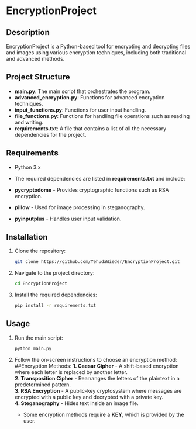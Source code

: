 # EncryptionProject

## Description
EncryptionProject is a Python-based tool for encrypting and decrypting files and images using various encryption techniques, including both traditional and advanced methods.
## Project Structure

- **main.py**: The main script that orchestrates the program.
- **advanced_encryption.py**: Functions for advanced encryption techniques.
- **input_functions.py**: Functions for user input handling.
- **file_functions.py**: Functions for handling file operations such as reading and writing.
- **requirements.txt**: A file that contains a list of all the necessary dependencies for the project.



## Requirements
- Python 3.x

- The required dependencies are listed in **requirements.txt** and include:
- **pycryptodome** - Provides cryptographic functions such as RSA encryption.
- **pillow** - Used for image processing in steganography.
- **pyinputplus** - Handles user input validation.

## Installation

1. Clone the repository:
   ```bash
   git clone https://github.com/YehudaWieder/EncryptionProject.git
   ```

2. Navigate to the project directory:
   ```bash
   cd EncryptionProject
   ```
   
3. Install the required dependencies:
   ```bash
   pip install -r requirements.txt
   ```

## Usage

1. Run the main script:
   ```bash
   python main.py
   ```

2. Follow the on-screen instructions to choose an encryption method:
   ##Encryption Methods:
   **1. Caesar Cipher** - A shift-based encryption where each letter is replaced by another letter.  
   **2. Transposition Cipher** - Rearranges the letters of the plaintext in a predetermined pattern.  
   **3. RSA Encryption** - A public-key cryptosystem where messages are encrypted with a public key and decrypted with a private key.  
   **4. Steganography** - Hides text inside an image file.  
   - Some encryption methods require a **KEY**, which is provided by the user.

